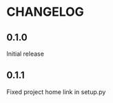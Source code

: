 CHANGELOG
=========

0.1.0
--------
Initial release

0.1.1
------
Fixed project home link in setup.py
